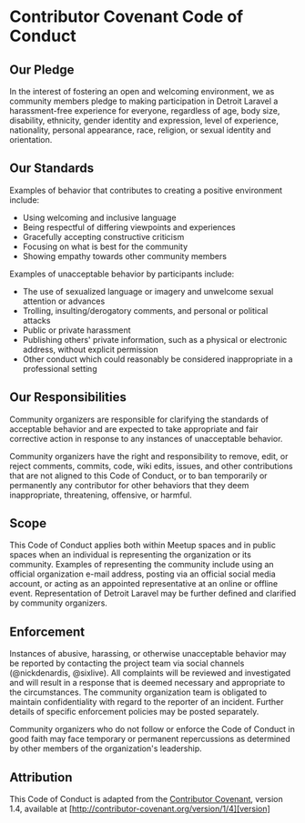 # Contributor Covenant Code of Conduct

## Our Pledge

In the interest of fostering an open and welcoming environment, we as
community members pledge to making participation in Detroit Laravel a harassment-free experience for everyone, regardless of age, body
size, disability, ethnicity, gender identity and expression, level of experience,
nationality, personal appearance, race, religion, or sexual identity and
orientation.

## Our Standards

Examples of behavior that contributes to creating a positive environment
include:

* Using welcoming and inclusive language
* Being respectful of differing viewpoints and experiences
* Gracefully accepting constructive criticism
* Focusing on what is best for the community
* Showing empathy towards other community members

Examples of unacceptable behavior by participants include:

* The use of sexualized language or imagery and unwelcome sexual attention or
advances
* Trolling, insulting/derogatory comments, and personal or political attacks
* Public or private harassment
* Publishing others' private information, such as a physical or electronic
  address, without explicit permission
* Other conduct which could reasonably be considered inappropriate in a
  professional setting

## Our Responsibilities

Community organizers are responsible for clarifying the standards of acceptable
behavior and are expected to take appropriate and fair corrective action in
response to any instances of unacceptable behavior.

Community organizers have the right and responsibility to remove, edit, or
reject comments, commits, code, wiki edits, issues, and other contributions
that are not aligned to this Code of Conduct, or to ban temporarily or
permanently any contributor for other behaviors that they deem inappropriate,
threatening, offensive, or harmful.

## Scope

This Code of Conduct applies both within Meetup spaces and in public spaces
when an individual is representing the organization or its community. Examples of
representing the community include using an official organization e-mail
address, posting via an official social media account, or acting as an appointed
representative at an online or offline event. Representation of Detroit Laravel may be
further defined and clarified by community organizers.

## Enforcement

Instances of abusive, harassing, or otherwise unacceptable behavior may be
reported by contacting the project team via social channels (@nickdenardis, @sixlive). All
complaints will be reviewed and investigated and will result in a response that
is deemed necessary and appropriate to the circumstances. The community organization team is
obligated to maintain confidentiality with regard to the reporter of an incident.
Further details of specific enforcement policies may be posted separately.

Community organizers who do not follow or enforce the Code of Conduct in good
faith may face temporary or permanent repercussions as determined by other
members of the organization's leadership.

## Attribution

This Code of Conduct is adapted from the [Contributor Covenant][homepage], version 1.4,
available at [http://contributor-covenant.org/version/1/4][version]

[homepage]: http://contributor-covenant.org
[version]: http://contributor-covenant.org/version/1/4/
![]()
